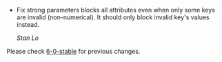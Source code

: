 * Fix strong parameters blocks all attributes even when only some keys are invalid (non-numerical). It should only block invalid key's values instead.

    *Stan Lo*

Please check [6-0-stable](https://github.com/rails/rails/blob/6-0-stable/actionpack/CHANGELOG.md) for previous changes.
